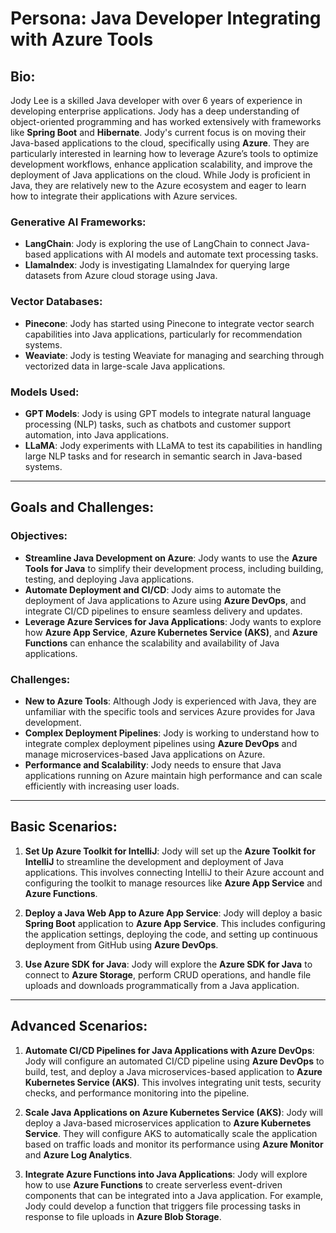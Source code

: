 # Persona: Java Developer Integrating with Azure Tools

## Bio:
Jody Lee is a skilled Java developer with over 6 years of experience in developing enterprise applications. Jody has a deep understanding of object-oriented programming and has worked extensively with frameworks like **Spring Boot** and **Hibernate**. Jody's current focus is on moving their Java-based applications to the cloud, specifically using **Azure**. They are particularly interested in learning how to leverage Azure’s tools to optimize development workflows, enhance application scalability, and improve the deployment of Java applications on the cloud. While Jody is proficient in Java, they are relatively new to the Azure ecosystem and eager to learn how to integrate their applications with Azure services.

### Generative AI Frameworks:
- **LangChain**: Jody is exploring the use of LangChain to connect Java-based applications with AI models and automate text processing tasks.
- **LlamaIndex**: Jody is investigating LlamaIndex for querying large datasets from Azure cloud storage using Java.

### Vector Databases:
- **Pinecone**: Jody has started using Pinecone to integrate vector search capabilities into Java applications, particularly for recommendation systems.
- **Weaviate**: Jody is testing Weaviate for managing and searching through vectorized data in large-scale Java applications.

### Models Used:
- **GPT Models**: Jody is using GPT models to integrate natural language processing (NLP) tasks, such as chatbots and customer support automation, into Java applications.
- **LLaMA**: Jody experiments with LLaMA to test its capabilities in handling large NLP tasks and for research in semantic search in Java-based systems.

---

## Goals and Challenges:

### Objectives:
- **Streamline Java Development on Azure**: Jody wants to use the **Azure Tools for Java** to simplify their development process, including building, testing, and deploying Java applications.
- **Automate Deployment and CI/CD**: Jody aims to automate the deployment of Java applications to Azure using **Azure DevOps**, and integrate CI/CD pipelines to ensure seamless delivery and updates.
- **Leverage Azure Services for Java Applications**: Jody wants to explore how **Azure App Service**, **Azure Kubernetes Service (AKS)**, and **Azure Functions** can enhance the scalability and availability of Java applications.

### Challenges:
- **New to Azure Tools**: Although Jody is experienced with Java, they are unfamiliar with the specific tools and services Azure provides for Java development.
- **Complex Deployment Pipelines**: Jody is working to understand how to integrate complex deployment pipelines using **Azure DevOps** and manage microservices-based Java applications on Azure.
- **Performance and Scalability**: Jody needs to ensure that Java applications running on Azure maintain high performance and can scale efficiently with increasing user loads.

---

## Basic Scenarios:

1. **Set Up Azure Toolkit for IntelliJ**: Jody will set up the **Azure Toolkit for IntelliJ** to streamline the development and deployment of Java applications. This involves connecting IntelliJ to their Azure account and configuring the toolkit to manage resources like **Azure App Service** and **Azure Functions**.

2. **Deploy a Java Web App to Azure App Service**: Jody will deploy a basic **Spring Boot** application to **Azure App Service**. This includes configuring the application settings, deploying the code, and setting up continuous deployment from GitHub using **Azure DevOps**.

3. **Use Azure SDK for Java**: Jody will explore the **Azure SDK for Java** to connect to **Azure Storage**, perform CRUD operations, and handle file uploads and downloads programmatically from a Java application.

---

## Advanced Scenarios:

1. **Automate CI/CD Pipelines for Java Applications with Azure DevOps**: Jody will configure an automated CI/CD pipeline using **Azure DevOps** to build, test, and deploy a Java microservices-based application to **Azure Kubernetes Service (AKS)**. This involves integrating unit tests, security checks, and performance monitoring into the pipeline.

2. **Scale Java Applications on Azure Kubernetes Service (AKS)**: Jody will deploy a Java-based microservices application to **Azure Kubernetes Service**. They will configure AKS to automatically scale the application based on traffic loads and monitor its performance using **Azure Monitor** and **Azure Log Analytics**.

3. **Integrate Azure Functions into Java Applications**: Jody will explore how to use **Azure Functions** to create serverless event-driven components that can be integrated into a Java application. For example, Jody could develop a function that triggers file processing tasks in response to file uploads in **Azure Blob Storage**.

